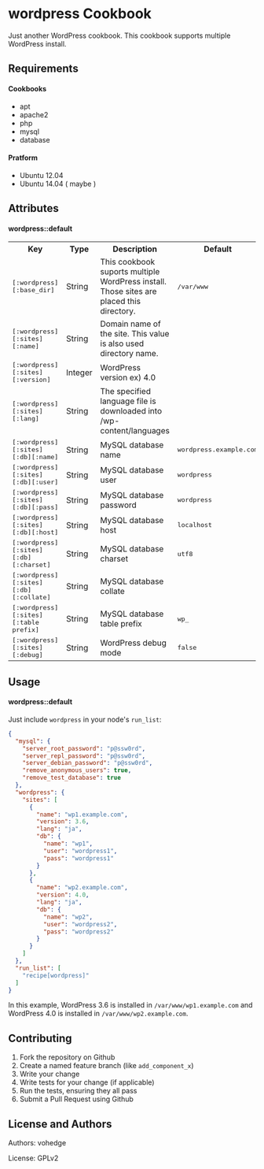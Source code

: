 wordpress Cookbook
==================

Just another WordPress cookbook.
This cookbook supports multiple WordPress install.

Requirements
------------

#### Cookbooks

- apt
- apache2
- php
- mysql
- database

#### Pratform

- Ubuntu 12.04
- Ubuntu 14.04 ( maybe )

Attributes
----------

#### wordpress::default
<table>
  <tr>
    <th>Key</th>
    <th>Type</th>
    <th>Description</th>
    <th>Default</th>
  </tr>
  <tr>
    <td><tt>[:wordpress][:base_dir]</tt></td>
    <td>String</td>
    <td>This cookbook suports multiple WordPress install. Those sites are placed this directory.</td>
    <td><tt>/var/www</tt></td>
  </tr>
  <tr>
    <td><tt>[:wordpress][:sites][:name]</tt></td>
    <td>String</td>
    <td>Domain name of the site. This value is also used directory name.</td>
    <td><tt></tt></td>
  </tr>
  <tr>
    <td><tt>[:wordpress][:sites][:version]</tt></td>
    <td>Integer</td>
    <td>WordPress version ex) 4.0</td>
    <td><tt></tt></td>
  </tr>
  <tr>
    <td><tt>[:wordpress][:sites][:lang]</tt></td>
    <td>String</td>
    <td>The specified language file is downloaded into /wp-content/languages</td>
    <td><tt></tt></td>
  </tr>
  <tr>
    <td><tt>[:wordpress][:sites][:db][:name]</tt></td>
    <td>String</td>
    <td>MySQL database name</td>
    <td><tt>wordpress.example.com</tt></td>
  </tr>
  <tr>
    <td><tt>[:wordpress][:sites][:db][:user]</tt></td>
    <td>String</td>
    <td>MySQL database user</td>
    <td><tt>wordpress</tt></td>
  </tr>
  <tr>
    <td><tt>[:wordpress][:sites][:db][:pass]</tt></td>
    <td>String</td>
    <td>MySQL database password</td>
    <td><tt>wordpress</tt></td>
  </tr>
  <tr>
    <td><tt>[:wordpress][:sites][:db][:host]</tt></td>
    <td>String</td>
    <td>MySQL database host</td>
    <td><tt>localhost</tt></td>
  </tr>
  <tr>
    <td><tt>[:wordpress][:sites][:db][:charset]</tt></td>
    <td>String</td>
    <td>MySQL database charset</td>
    <td><tt>utf8</tt></td>
  </tr>
  <tr>
    <td><tt>[:wordpress][:sites][:db][:collate]</tt></td>
    <td>String</td>
    <td>MySQL database collate</td>
    <td><tt></tt></td>
  </tr>
  <tr>
    <td><tt>[:wordpress][:sites][:table prefix]</tt></td>
    <td>String</td>
    <td>MySQL database table prefix</td>
    <td><tt>wp_</tt></td>
  </tr>
  <tr>
    <td><tt>[:wordpress][:sites][:debug]</tt></td>
    <td>String</td>
    <td>WordPress debug mode</td>
    <td><tt>false</tt></td>
  </tr>
</table>

Usage
-----
#### wordpress::default

Just include `wordpress` in your node's `run_list`:

```json
{
  "mysql": {
    "server_root_password": "p@ssw0rd",
    "server_repl_password": "p@ssw0rd",
    "server_debian_password": "p@ssw0rd",
    "remove_anonymous_users": true,
    "remove_test_database": true
  },
  "wordpress": {
    "sites": [
      {
        "name": "wp1.example.com",
        "version": 3.6,
        "lang": "ja",
        "db": {
          "name": "wp1",
          "user": "wordpress1",
          "pass": "wordpress1"
        }
      },
      {
        "name": "wp2.example.com",
        "version": 4.0,
        "lang": "ja",
        "db": {
          "name": "wp2",
          "user": "wordpress2",
          "pass": "wordpress2"
        }
      }
    ]
  },
  "run_list": [
    "recipe[wordpress]"
  ]
}
```

In this example, WordPress 3.6 is installed in `/var/www/wp1.example.com` and 
WordPress 4.0 is installed in `/var/www/wp2.example.com`.

Contributing
------------

1. Fork the repository on Github
2. Create a named feature branch (like `add_component_x`)
3. Write your change
4. Write tests for your change (if applicable)
5. Run the tests, ensuring they all pass
6. Submit a Pull Request using Github

License and Authors
-------------------
Authors: vohedge

License: GPLv2

